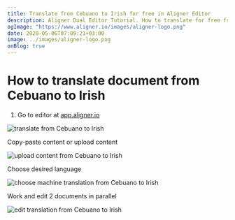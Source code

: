```yaml
---
title: Translate from Cebuano to Irish for free in Aligner Editor
description: Aligner Dual Editor Tutorial. How to translate for free from Cebuano to Irish. Aligner is multilingual document management platform. 
ogImage: "https://www.aligner.io/images/aligner-logo.png"
date: 2020-05-06T07:09:21+03:00
image: ../images/aligner-logo.png
onBlog: true
---
```


# How to translate document from Cebuano to Irish

1. Go to editor at [app.aligner.io](https://app.aligner.io "Aligner App web page")

![translate from Cebuano to Irish](../aligner-blank-editor.png "translate from Cebuano to Irish")

Copy-paste content or upload content

![upload content from Cebuano to Irish](../aligner-uploaded-document.png "upload content from Cebuano to Irish")

Choose desired language

![choose machine translation from Cebuano to Irish](../aligner-language-dropdown.png "choose machine translation from Cebuano to Irish")

Work and edit 2 documents in parallel

![edit translation from Cebuano to Irish](../aligner-double-sitded-editor.png "edit translation from Cebuano to Irish")

